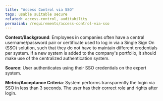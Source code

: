 ```yaml
---
title: "Access Control via SSO"
tags: usable suitable secure
related: access-control, auditability
permalink: /requirements/access-control-via-sso
---
```


<div class="quality-requirement" markdown="1">

**Context/Background**: Employees in companies often have a central username/password pair or certificate used to log in via a Single Sign On (SSO) solution, such that they do not have to maintain different credentials per system. If a new system is added to the company's portfolio, it should make use of the centralized authentication system.

**Source**: User authenticates using their SSO credentials on the expert system.

**Metric/Acceptance Criteria**: System performs transparently the login via SSO in less than 3 seconds. The user has their correct role and rights after login.

</div><br>
